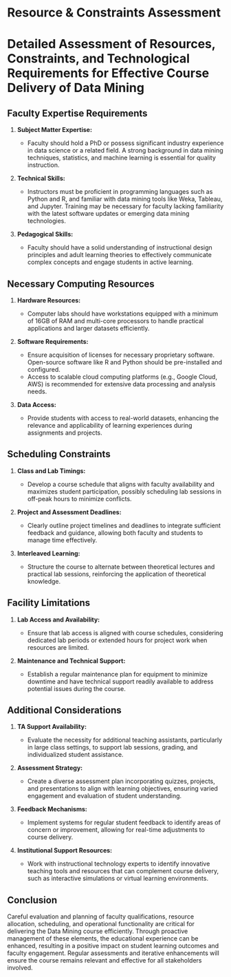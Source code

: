 Resource & Constraints Assessment
=================================

# Detailed Assessment of Resources, Constraints, and Technological Requirements for Effective Course Delivery of Data Mining

## Faculty Expertise Requirements
1. **Subject Matter Expertise:**
   - Faculty should hold a PhD or possess significant industry experience in data science or a related field. A strong background in data mining techniques, statistics, and machine learning is essential for quality instruction.

2. **Technical Skills:**
   - Instructors must be proficient in programming languages such as Python and R, and familiar with data mining tools like Weka, Tableau, and Jupyter. Training may be necessary for faculty lacking familiarity with the latest software updates or emerging data mining technologies.

3. **Pedagogical Skills:**
   - Faculty should have a solid understanding of instructional design principles and adult learning theories to effectively communicate complex concepts and engage students in active learning.

## Necessary Computing Resources
1. **Hardware Resources:**
   - Computer labs should have workstations equipped with a minimum of 16GB of RAM and multi-core processors to handle practical applications and larger datasets efficiently.

2. **Software Requirements:**
   - Ensure acquisition of licenses for necessary proprietary software. Open-source software like R and Python should be pre-installed and configured. 
   - Access to scalable cloud computing platforms (e.g., Google Cloud, AWS) is recommended for extensive data processing and analysis needs.

3. **Data Access:**
   - Provide students with access to real-world datasets, enhancing the relevance and applicability of learning experiences during assignments and projects.

## Scheduling Constraints
1. **Class and Lab Timings:**
   - Develop a course schedule that aligns with faculty availability and maximizes student participation, possibly scheduling lab sessions in off-peak hours to minimize conflicts.

2. **Project and Assessment Deadlines:**
   - Clearly outline project timelines and deadlines to integrate sufficient feedback and guidance, allowing both faculty and students to manage time effectively.

3. **Interleaved Learning:**
   - Structure the course to alternate between theoretical lectures and practical lab sessions, reinforcing the application of theoretical knowledge.

## Facility Limitations
1. **Lab Access and Availability:**
   - Ensure that lab access is aligned with course schedules, considering dedicated lab periods or extended hours for project work when resources are limited.

2. **Maintenance and Technical Support:**
   - Establish a regular maintenance plan for equipment to minimize downtime and have technical support readily available to address potential issues during the course.

## Additional Considerations
1. **TA Support Availability:**
   - Evaluate the necessity for additional teaching assistants, particularly in large class settings, to support lab sessions, grading, and individualized student assistance.

2. **Assessment Strategy:**
   - Create a diverse assessment plan incorporating quizzes, projects, and presentations to align with learning objectives, ensuring varied engagement and evaluation of student understanding.

3. **Feedback Mechanisms:**
   - Implement systems for regular student feedback to identify areas of concern or improvement, allowing for real-time adjustments to course delivery.

4. **Institutional Support Resources:**
   - Work with instructional technology experts to identify innovative teaching tools and resources that can complement course delivery, such as interactive simulations or virtual learning environments.

## Conclusion
Careful evaluation and planning of faculty qualifications, resource allocation, scheduling, and operational functionality are critical for delivering the Data Mining course efficiently. Through proactive management of these elements, the educational experience can be enhanced, resulting in a positive impact on student learning outcomes and faculty engagement. Regular assessments and iterative enhancements will ensure the course remains relevant and effective for all stakeholders involved.